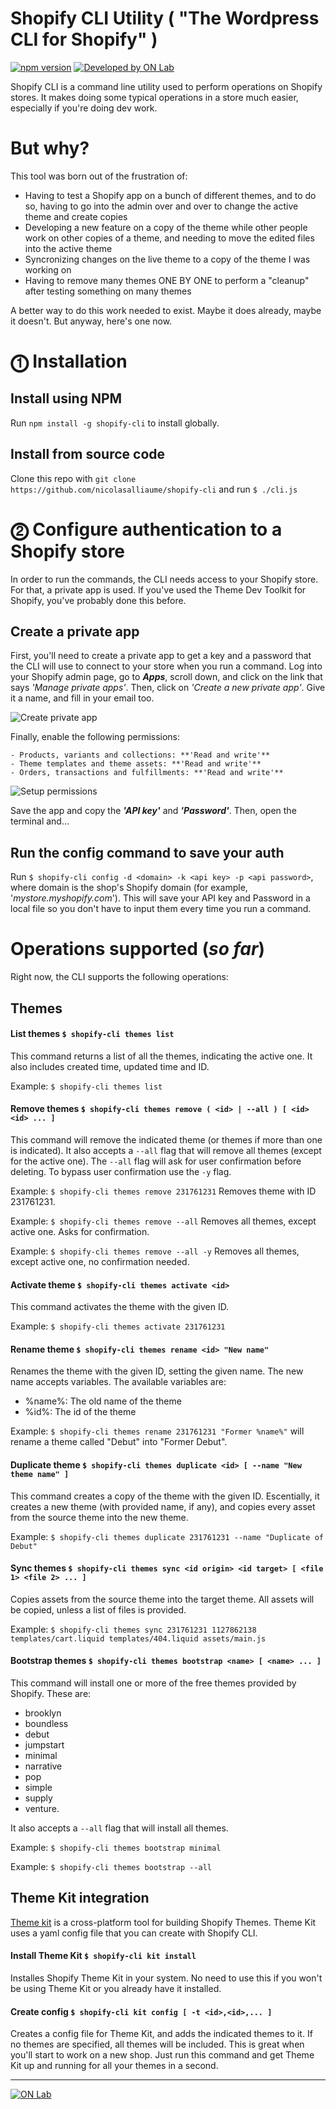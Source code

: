 # Shopify CLI Utility ( "The Wordpress CLI for Shopify" )

[![npm version](https://badge.fury.io/js/shopify-cli.svg)](https://badge.fury.io/js/shopify-cli) [![Developed by ON Lab](http://on-lab.com/developed-by-on-lab.svg?v=3)](http://on-lab.com)

Shopify CLI is a command line utility used to perform operations on Shopify stores. It makes doing some typical operations in a store much easier, especially if you're doing dev work.

# But why?
This tool was born out of the frustration of:
  * Having to test a Shopify app on a bunch of different themes, and to do so, having to go into the admin over and over to change the active theme and create copies
  * Developing a new feature on a copy of the theme while other people work on other copies of a theme, and needing to move the edited files into the active theme
  * Syncronizing changes on the live theme to a copy of the theme I was working on
  * Having to remove many themes ONE BY ONE to perform a "cleanup" after testing something on many themes

A better way to do this work needed to exist. Maybe it does already, maybe it doesn't. But anyway, here's one now.

# ⓵ Installation

## Install using NPM
Run `npm install -g shopify-cli` to install globally.

## Install from source code
Clone this repo with `git clone https://github.com/nicolasalliaume/shopify-cli` and run `$ ./cli.js`

# ⓶ Configure authentication to a Shopify store
In order to run the commands, the CLI needs access to your Shopify store. For that, a private app is used.
If you've used the Theme Dev Toolkit for Shopify, you've probably done this before.

## Create a private app
First, you'll need to create a private app to get a key and a password that the CLI will use to connect to your store when you run a command.
Log into your Shopify admin page, go to **_Apps_**, scroll down, and click on the link that says _'Manage private apps'_. 
Then, click on _'Create a new private app'_. Give it a name, and fill in your email too. 

![Create private app](https://s3-us-west-2.amazonaws.com/onlab-tmp-bucket/shopify-cli/CLI+setup.png)

Finally, enable the following permissions:

	- Products, variants and collections: **'Read and write'**
	- Theme templates and theme assets: **'Read and write'**
	- Orders, transactions and fulfillments: **'Read and write'**

![Setup permissions](https://s3-us-west-2.amazonaws.com/onlab-tmp-bucket/shopify-cli/CLI+Permissions.png)

Save the app and copy the **_'API key'_** and **_'Password'_**. Then, open the terminal and...

## Run the config command to save your auth
Run `$ shopify-cli config -d <domain> -k <api key> -p <api password>`, where domain is the shop's Shopify domain (for example, '_mystore.myshopify.com_'). 
This will save your API key and Password in a local file so you don't have to input them every time you run a command.

# Operations supported (_so far_)
Right now, the CLI supports the following operations:

## Themes

#### List themes `$ shopify-cli themes list`
This command returns a list of all the themes, indicating the active one. It also includes created time, updated time and ID.

Example: `$ shopify-cli themes list`

#### Remove themes `$ shopify-cli themes remove ( <id> | --all ) [ <id> <id> ... ]`
This command will remove the indicated theme (or themes if more than one is indicated).
It also accepts a `--all` flag that will remove all themes (except for the active one). The `--all` flag will ask for user confirmation before deleting. To bypass user confirmation use the `-y` flag. 

Example: `$ shopify-cli themes remove 231761231`  Removes theme with ID 231761231.

Example: `$ shopify-cli themes remove --all`  Removes all themes, except active one. Asks for confirmation.

Example: `$ shopify-cli themes remove --all -y`  Removes all themes, except active one, no confirmation needed.

#### Activate theme `$ shopify-cli themes activate <id>`
This command activates the theme with the given ID.

Example: `$ shopify-cli themes activate 231761231`

#### Rename theme `$ shopify-cli themes rename <id> "New name"`
Renames the theme with the given ID, setting the given name. The new name accepts variables. The available variables are:
- %name%: The old name of the theme
- %id%: The id of the theme

Example: `$ shopify-cli themes rename 231761231 "Former %name%"` will rename a theme called "Debut" into "Former Debut".

#### Duplicate theme `$ shopify-cli themes duplicate <id> [ --name "New theme name" ]`
This command creates a copy of the theme with the given ID. Escentially, it creates a new theme (with provided name, if any), and copies every asset from the source theme into the new theme.

Example: `$ shopify-cli themes duplicate 231761231 --name "Duplicate of Debut"`

#### Sync themes `$ shopify-cli themes sync <id origin> <id target> [ <file 1> <file 2> ... ]`
Copies assets from the source theme into the target theme. All assets will be copied, unless a list of files is provided.

Example: `$ shopify-cli themes sync 231761231 1127862138 templates/cart.liquid templates/404.liquid assets/main.js`

#### Bootstrap themes `$ shopify-cli themes bootstrap <name> [ <name> ... ]`
This command will install one or more of the free themes provided by Shopify. These are: 
- brooklyn
- boundless
- debut
- jumpstart
- minimal
- narrative
- pop
- simple
- supply
- venture.

It also accepts a `--all` flag that will install all themes.

Example: `$ shopify-cli themes bootstrap minimal`

Example: `$ shopify-cli themes bootstrap --all`

## Theme Kit integration
[Theme kit](https://shopify.github.io/themekit/) is a cross-platform tool for building Shopify Themes. Theme Kit uses a yaml config file that you can create with Shopify CLI.

#### Install Theme Kit `$ shopify-cli kit install`
Installes Shopify Theme Kit in your system. No need to use this if you won't be using Theme Kit or you already have it installed.

#### Create config `$ shopify-cli kit config [ -t <id>,<id>,... ]`
Creates a config file for Theme Kit, and adds the indicated themes to it. If no themes are specified, all themes will be included. This is great when you'll start to work on a new shop. Just run this command and get Theme Kit up and running for all your themes in a second.

--------

[![ON Lab](http://on-lab.com/on-lab.jpg)](http://on-lab.com)
